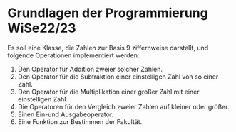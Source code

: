 # Grundlagen der Programmierung WiSe22/23
Es soll eine Klasse, die Zahlen zur Basis 9 ziffernweise darstellt, und folgende Operationen implementiert werden:
1) Den Operator für Addition zweier solcher Zahlen.
2) Den Operator für die Subtraktion einer einstelligen Zahl von so einer Zahl.
3) Den Operator für die Multiplikation einer großer Zahl mit einer einstelligen Zahl.
4) Die Operatoren für den Vergleich zweier Zahlen auf kleiner oder größer.
5) Einen Ein-und Ausgabeoperator.
6) Eine Funktion zur Bestimmen der Fakultät. 

